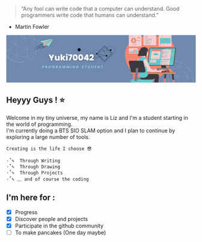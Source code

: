 > “Any fool can write code that a computer can understand. Good programmers write code that humans can understand.”
   - Martin Fowler


![Presentation Banner, in progress...](Banner.png)

## Heyyy Guys ! ⭐
Welcome in my tiny universe, my name is Liz and I'm a student starting in the world of programming.  
I'm currently doing a BTS SIO SLAM option and I plan to continue by exploring a large number of tools.


	Creating is the life I choose 😎

	·˚✎  Through Writing  
	·˚✎  Through Drawing  
	·˚✎  Through Projects  
	·˚✎ ﹏ and of course the coding  


## I'm here for :
- [x] Progress
- [x] Discover people and projects
- [x] Participate in the github community
- [ ] To make pancakes (One day maybe)
